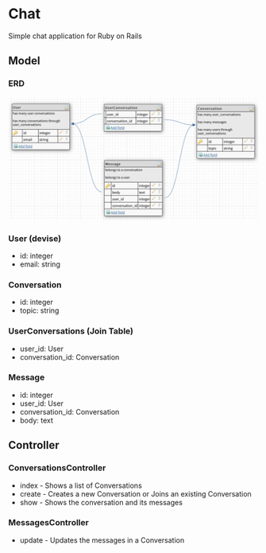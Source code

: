 # Chat

Simple chat application for Ruby on Rails

## Model

### ERD
![](/docs/images/erd.png)

### User (devise)
- id: integer
- email: string

### Conversation
- id: integer
- topic: string

### UserConversations (Join Table)
- user_id: User
- conversation_id: Conversation

### Message
- id: integer
- user_id: User
- conversation_id: Conversation
- body: text


## Controller

### ConversationsController
- index - Shows a list of Conversations
- create - Creates a new Conversation or Joins an existing Conversation
- show - Shows the conversation and its messages

### MessagesController
- update - Updates the messages in a Conversation